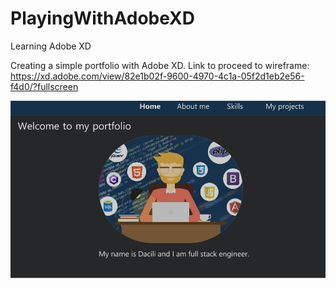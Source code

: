 # PlayingWithAdobeXD
Learning Adobe XD

Creating a simple portfolio with Adobe XD. Link to proceed to wireframe:
https://xd.adobe.com/view/82e1b02f-9600-4970-4c1a-05f2d1eb2e56-f4d0/?fullscreen

![alt text](https://github.com/Dacili/PlayingWithAdobeXD/blob/master/AdobeXDPortfolio.PNG)



